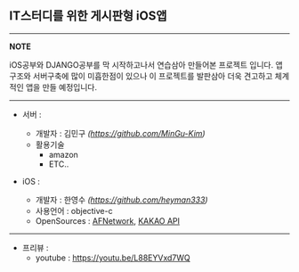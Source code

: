 IT스터디를 위한 게시판형 iOS앱 
--
---
**NOTE**

iOS공부와 DJANGO공부를 막 시작하고나서 연습삼아 만들어본 프로젝트 입니다. 앱구조와 서버구축에 많이 미흡한점이 있으나 이 프로젝트를 발판삼아 더욱 견고하고 체계적인 앱을 만들 예정입니다.


---

- 서버 :
  - 개발자 : 김민구 _(https://github.com/MinGu-Kim)_
  - 활용기술
    - amazon
    - ETC..

- iOS :
  - 개발자 : 한영수 _(https://github.com/heyman333)_
  - 사용언어 : objective-c
  - OpenSources : [AFNetwork](https://github.com/AFNetworking/AFNetworking), [KAKAO API](https://developers.kakao.com/docs/ios) 

---
- 프리뷰 :
  - youtube : https://youtu.be/L88EYVxd7WQ
